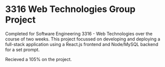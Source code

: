 # 3316 Web Technologies Group Project

Completed for Software Engineering 3316 - Web Technologies over the course of two weeks. This project focussed on developing and deploying a full-stack application using a React.js frontend and Node/MySQL backend for a set prompt.

Recieved a 105% on the project.

